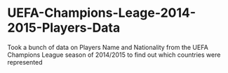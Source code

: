 # UEFA-Champions-Leage-2014-2015-Players-Data
Took a bunch of data on Players Name and Nationality from the UEFA Champions League season of 2014/2015 to find out which countries were represented
